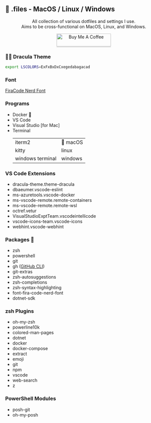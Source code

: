 
## 🔧 .files - MacOS / Linux / Windows

<p align="center">
All collection of various dotfiles and settings I use.<br/>
Aims to be cross-functional on MacOS, Linux, and Windows.
</p>

<p align="center">
<a href="https://www.buymeacoffee.com/jknopp" target="_blank"><img src="https://www.buymeacoffee.com/assets/img/custom_images/orange_img.png" alt="Buy Me A Coffee" style="height: 41px !important;width: 174px !important;box-shadow: 0px 3px 2px 0px rgba(190, 190, 190, 0.5) !important;-webkit-box-shadow: 0px 3px 2px 0px rgba(190, 190, 190, 0.5) !important;"></a>
</p>

### :vampire_man: Dracula Theme
```sh
export LSCOLORS=ExFxBxDxCxegedabagacad
```

### Font
[FiraCode Nerd Font](https://github.com/ryanoasis/nerd-fonts/tree/master/patched-fonts/FiraCode)

### Programs
* Docker :whale:
* VS Code
* Visual Studio [for Mac]
* Terminal <table>
            <tr>
              <td>iterm2</td>
              <td>:beer: macOS</td>
            </tr>
            <tr>
              <td>kitty</td>
              <td>linux</td>
            </tr>
            <tr>
              <td>windows terminal</td>
              <td>windows</td>
            </tr>
          </table>

### VS Code Extensions
* dracula-theme.theme-dracula
* dbaeumer.vscode-eslint
* ms-azuretools.vscode-docker
* ms-vscode-remote.remote-containers
* ms-vscode-remote.remote-wsl
* octref.vetur
* VisualStudioExptTeam.vscodeintellicode
* vscode-icons-team.vscode-icons
* webhint.vscode-webhint

### Packages :beer:
* zsh
* powershell
* git
* gh ([GitHub CLI](https://cli.github.com/))
* git-extras
* zsh-autosuggestions
* zsh-completions
* zsh-syntax-highlighting
* font-fira-code-nerd-font
* dotnet-sdk

### zsh Plugins
* oh-my-zsh
* powerline10k
* colored-man-pages
* dotnet
* docker
* docker-compose 
* extract
* emoji 
* git
* npm 
* vscode 
* web-search 
* z
    
### PowerShell Modules
* posh-git
* oh-my-posh
